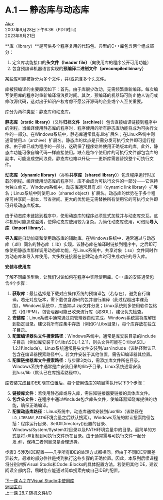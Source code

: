 A.1 — 静态库与动态库  
==================================  

[*Alex*](https://www.learncpp.com/author/Alex/ "查看 Alex 的所有文章")  
2007年6月28日下午6:36（PDT时间）  
2023年9月21日  

 

**库（library）**是可供多个程序复用的代码包。典型的C++库包含两个组成部分：  

1. 定义库功能接口的**头文件（header file）**（向使用库的程序公开可用功能）  
2. 包含预编译机器语言实现的**预编译二进制文件（precompiled binary）**  

某些库可能被拆分为多个文件，并/或包含多个头文件。  

库被预编译的主要原因如下：首先，由于库很少改动，无需频繁重新编译。每次编写使用库的程序时重新编译将浪费时间。其次，预编译的机器码可防止他人访问或修改源代码，这对出于知识产权考虑不愿公开源码的企业或个人至关重要。  

库分为两种类型：静态库和动态库。  

**静态库（static library）**（又称**归档文件（archive）**）包含直接编译链接到程序中的例程。当编译使用静态库的程序时，程序使用的所有静态库功能将成为可执行文件的一部分。在Windows系统中，静态库通常具有.lib扩展名；在Linux系统中则通常使用.a（archive）扩展名。静态库的优点是只需分发可执行文件即可运行程序。由于库已成为程序的一部分，这确保了程序始终使用正确版本的库。此外，静态库功能可像自编代码一样直接使用。缺点是每个使用库的可执行文件都包含库的副本，可能造成空间浪费。静态库也难以升级——更新库需要替换整个可执行文件。  

**动态库（dynamic library）**（亦称**共享库（shared library）**）包含程序运行时加载的例程。编译使用动态库的程序时，库不会成为可执行文件的一部分——它保持为独立单元。Windows系统中，动态库通常具有.dll（dynamic link library）扩展名；Linux系统中则使用.so（shared object）扩展名。动态库的优势在于多个程序可共享同一副本，节省空间。更大的优势是无需替换所有使用它的可执行文件即可升级动态库版本。  

由于动态库未链接到程序中，使用动态库的程序必须显式加载并与动态库交互。这种机制可能造成混淆，使得动态库使用较为复杂。为简化动态库使用，可借助**导入库（import library）**。  

**导入库**是自动加载和使用动态库的辅助库。在Windows系统中，通常通过与动态库（.dll）同名的静态库（.lib）实现。该静态库在编译时链接到程序中，之后即可像使用静态库那样调用动态库功能。在Linux系统中，共享对象（.so）文件同时作为动态库和导入库使用。大多数链接器在创建动态库时可生成对应的导入库。  

**安装与使用库**  

了解不同库类型后，让我们讨论如何在程序中实际使用库。C++库的安装通常包含4个步骤：  

1. **获取库**：最佳选择是下载对应操作系统的预编译包（若存在），避免自行编译。若无对应版本，需下载仅含源码的包并自行编译（此过程超出本课范围）。Windows系统中，库通常以.zip文件分发；Linux系统则多使用软件包格式（如.RPM）。包管理器可能已收录流行库（如SDL），建议优先检查。  
2. **安装库**：Linux系统中通常通过包管理器自动完成。Windows系统需将库解压到指定目录。建议将所有库集中存放（例如C:\\Libs目录），每个库存放在独立子目录。  
3. **配置编译器头文件搜索路径**：Windows系统中，通常是库安装目录的include子目录（例如库安装于C:\\libs\\SDL-1.2.11，则头文件可能在C:\\libs\\SDL-1.2.11\\include）。Linux系统通常将头文件安装到/usr/include（该路径默认已包含在编译器搜索路径中）。若文件安装于其他位置，需告知编译器其位置。  
4. **配置链接器库文件搜索路径**：与步骤3类似，需添加库文件所在目录。Windows系统中通常是库安装目录的/lib子目录。Linux系统通常安装到/usr/lib（默认已在库搜索路径中）。  

库安装完成且IDE知晓其位置后，每个使用该库的项目需执行以下3个步骤：  

5. **链接库文件**：若使用静态库或导入库，需告知链接器要链接的具体库文件。  
6. **包含头文件**：在程序中通过#include包含库头文件，使编译器知晓库提供的功能，确保正确编译。  
7. **配置动态库路径**：Linux系统中，动态库通常安装到/usr/lib（该路径在`LD_LIBRARY_PATH`环境变量之后默认搜索）。Windows系统的默认搜索路径包括：程序运行目录、SetDllDirectory()设置的目录、Windows/System/System32目录以及PATH环境变量中的目录。最简单的方式是将.dll复制到可执行文件所在目录。由于通常需与可执行文件一起分发.dll，保持二者同目录是合理选择。  

步骤3-5涉及IDE配置——几乎所有IDE的处理方式都相同。但由于不同IDE界面差异较大，最难的部分往往是找到执行这些步骤的正确位置。因此，本系列后续课程将分别讲解Visual Studio和Code::Blocks的具体配置方法。若使用其他IDE，建议阅读全部内容，届时您应能通过简单搜索完成自己IDE的配置。  

[下一课 A.2 在Visual Studio中使用库](Appendix-A/lessonA.2-a2-using-libraries-with-visual-studio-2005-express.md)  
[返回主页](/)  
[上一课 28.7 随机文件I/O](Chapter-28/lesson28.7-random-file-io.md)